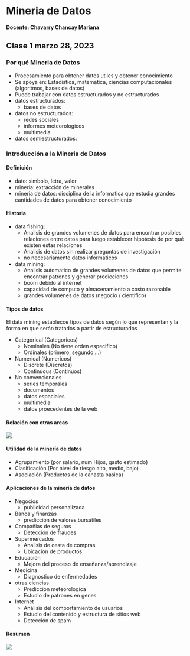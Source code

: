 # Mineria de Datos
**Docente: Chavarry Chancay Mariana** 

## Clase 1  marzo 28, 2023

### Por qué Mineria de Datos

* Procesamiento para obtener datos utiles y obtener conocimiento
* Se apoya en: Estadistica, matematica, ciencias computacionales (algoritmos, bases de datos)
* Puede trabajar con datos estructurados y no estructurados
* datos estructurados:
    * bases de datos
* datos no estructurados:
    * redes sociales
    * informes meteorologicos
    * multimedia
* datos semiestructurados: 

### Introducción a la Mineria de Datos

#### Definición

* dato: simbolo, letra, valor
* mineria: extracción de minerales
* mineria de datos: disciplina de la informatica que estudia grandes cantidades de datos para obtener conocimiento

#### Historia

* data fishing: 
    * Analisis de grandes volumenes de datos para encontrar posibles relaciones entre datos para luego establecer hipotesis de por qué existen estas relaciones
    * Analisis de datos sin realizar preguntas de investigación
    * no necesariamente datos informaticos
* data mining: 
    * Analisis automatico de grandes volumenes de datos que permite encontrar patrones y generar predicciones
    * boom debido al internet
    * capacidad de computo y almacenamiento a costo razonable
    * grandes volumenes de datos (negocio / cientifico)

#### Tipos de datos 

El data mining establecce tipos de datos según lo que representan y la forma en que serán tratados a partir de estructurados

* Categorical (Categoricos)
    * Nominales (No tiene orden especifico) 
    * Ordinales (primero, segundo ...)
* Numerical (Numericos)
    * Discrete (Discretos)
    * Continuous (Continuos)
* No convencionales
    * series temporales
    * documentos
    * datos espaciales
    * multimedia
    * datos proecedentes de la web 

#### Relación con otras areas

![](https://i.imgur.com/ljwDTqd.png)

#### Utilidad de la minería de datos

* Agrupamiento (por salario, num Hijos, gasto estimado)
* Clasificación (Por nivel de riesgo alto, medio, bajo)
* Asociación (Productos de la canasta basica)

#### Aplicaciones de la minería de datos

* Negocios
    * publicidad personalizada
* Banca y finanzas
    * predicción de valores bursatiles
* Compañias de seguros
    * Detección de fraudes
* Supermercados
    * Analisis de cesta de compras
    * Ubicación de productos
* Educación
    * Mejora del proceso de enseñanza/aprendizaje
* Medicina
    * Diagnostico de enfermedades
* otras ciencias
    * Predicción meteorologica
    * Estudio de patrones en genes
* Internet
    * Análisis del comportamiento de usuarios
    * Estudio del contenido y estructura de sitios web
    * Detección de spam

#### Resumen 
![](https://i.imgur.com/1HF5ECa.png)
